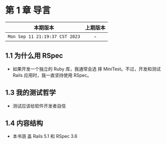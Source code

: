 # 第 1 章 导言

|本期版本|上期版本
|:---:|:---:|
`Mon Sep 11 21:19:37 CST 2023` | -

## 1.1 为什么用 RSpec

* 如果开发一个独立的 Ruby 库，我通常会选 择 MiniTest。不过，开发和测试 Rails 应用时，我一直坚持使用 RSpec。

## 1.3 我的测试哲学

* 测试应该给软件开发者自信

## 1.4 内容结构

* 本书涵 盖 Rails 5.1 和 RSpec 3.6